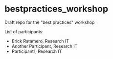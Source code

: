 # bestpractices_workshop
 Draft repo for the "best practices" workshop

List of participants:
- Erick Ratamero, Research IT
- Another Participant, Research IT
- Participant1, Research IT
